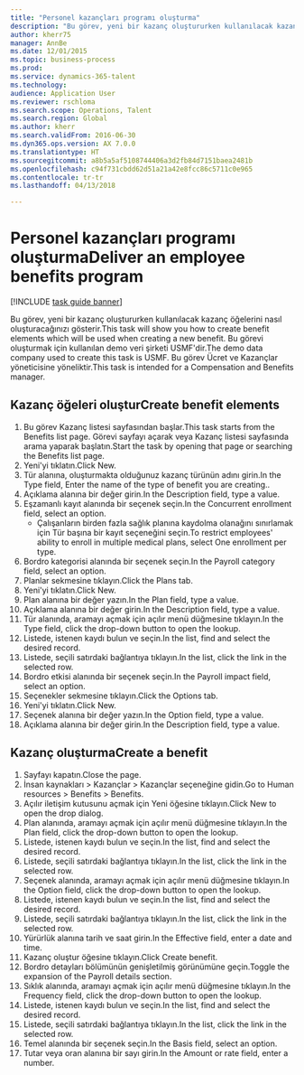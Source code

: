 ```yaml
--- 
title: "Personel kazançları programı oluşturma"
description: "Bu görev, yeni bir kazanç oluştururken kullanılacak kazanç öğelerini nasıl oluşturacağınızı gösterir."
author: kherr75
manager: AnnBe
ms.date: 12/01/2015
ms.topic: business-process
ms.prod: 
ms.service: dynamics-365-talent
ms.technology: 
audience: Application User
ms.reviewer: rschloma
ms.search.scope: Operations, Talent
ms.search.region: Global
ms.author: kherr
ms.search.validFrom: 2016-06-30
ms.dyn365.ops.version: AX 7.0.0
ms.translationtype: HT
ms.sourcegitcommit: a8b5a5af5108744406a3d2fb84d7151baea2481b
ms.openlocfilehash: c94f731cbdd62d51a21a42e8fcc86c5711c0e965
ms.contentlocale: tr-tr
ms.lasthandoff: 04/13/2018

---
```

# <a name="deliver-an-employee-benefits-program"></a><span data-ttu-id="75e3d-103">Personel kazançları programı oluşturma</span><span class="sxs-lookup"><span data-stu-id="75e3d-103">Deliver an employee benefits program</span></span>

[!INCLUDE [task guide banner](../../includes/task-guide-banner.md)]

<span data-ttu-id="75e3d-104">Bu görev, yeni bir kazanç oluştururken kullanılacak kazanç öğelerini nasıl oluşturacağınızı gösterir.</span><span class="sxs-lookup"><span data-stu-id="75e3d-104">This task will show you how to create benefit elements which will be used when creating a new benefit.</span></span> <span data-ttu-id="75e3d-105">Bu görevi oluşturmak için kullanılan demo veri şirketi USMF'dir.</span><span class="sxs-lookup"><span data-stu-id="75e3d-105">The demo data company used to create this task is USMF.</span></span> <span data-ttu-id="75e3d-106">Bu görev Ücret ve Kazançlar yöneticisine yöneliktir.</span><span class="sxs-lookup"><span data-stu-id="75e3d-106">This task is intended for a Compensation and Benefits manager.</span></span>


## <a name="create-benefit-elements"></a><span data-ttu-id="75e3d-107">Kazanç öğeleri oluştur</span><span class="sxs-lookup"><span data-stu-id="75e3d-107">Create benefit elements</span></span>
1. <span data-ttu-id="75e3d-108">Bu görev Kazanç listesi sayfasından başlar.</span><span class="sxs-lookup"><span data-stu-id="75e3d-108">This task starts from the Benefits list page.</span></span> <span data-ttu-id="75e3d-109">Görevi sayfayı açarak veya Kazanç listesi sayfasında arama yaparak başlatın.</span><span class="sxs-lookup"><span data-stu-id="75e3d-109">Start the task by opening that page or searching the Benefits list page.</span></span>
2. <span data-ttu-id="75e3d-110">Yeni'yi tıklatın.</span><span class="sxs-lookup"><span data-stu-id="75e3d-110">Click New.</span></span>
3. <span data-ttu-id="75e3d-111">Tür alanına, oluşturmakta olduğunuz kazanç türünün adını girin.</span><span class="sxs-lookup"><span data-stu-id="75e3d-111">In the Type field, Enter the name of the type of benefit you are creating..</span></span>
4. <span data-ttu-id="75e3d-112">Açıklama alanına bir değer girin.</span><span class="sxs-lookup"><span data-stu-id="75e3d-112">In the Description field, type a value.</span></span>
5. <span data-ttu-id="75e3d-113">Eşzamanlı kayıt alanında bir seçenek seçin.</span><span class="sxs-lookup"><span data-stu-id="75e3d-113">In the Concurrent enrollment field, select an option.</span></span>
    * <span data-ttu-id="75e3d-114">Çalışanların birden fazla sağlık planına kaydolma olanağını sınırlamak için Tür başına bir kayıt seçeneğini seçin.</span><span class="sxs-lookup"><span data-stu-id="75e3d-114">To restrict employees' ability to enroll in multiple medical plans, select One enrollment per type.</span></span>  
6. <span data-ttu-id="75e3d-115">Bordro kategorisi alanında bir seçenek seçin.</span><span class="sxs-lookup"><span data-stu-id="75e3d-115">In the Payroll category field, select an option.</span></span>
7. <span data-ttu-id="75e3d-116">Planlar sekmesine tıklayın.</span><span class="sxs-lookup"><span data-stu-id="75e3d-116">Click the Plans tab.</span></span>
8. <span data-ttu-id="75e3d-117">Yeni'yi tıklatın.</span><span class="sxs-lookup"><span data-stu-id="75e3d-117">Click New.</span></span>
9. <span data-ttu-id="75e3d-118">Plan alanına bir değer yazın.</span><span class="sxs-lookup"><span data-stu-id="75e3d-118">In the Plan field, type a value.</span></span>
10. <span data-ttu-id="75e3d-119">Açıklama alanına bir değer girin.</span><span class="sxs-lookup"><span data-stu-id="75e3d-119">In the Description field, type a value.</span></span>
11. <span data-ttu-id="75e3d-120">Tür alanında, aramayı açmak için açılır menü düğmesine tıklayın.</span><span class="sxs-lookup"><span data-stu-id="75e3d-120">In the Type field, click the drop-down button to open the lookup.</span></span>
12. <span data-ttu-id="75e3d-121">Listede, istenen kaydı bulun ve seçin.</span><span class="sxs-lookup"><span data-stu-id="75e3d-121">In the list, find and select the desired record.</span></span>
13. <span data-ttu-id="75e3d-122">Listede, seçili satırdaki bağlantıya tıklayın.</span><span class="sxs-lookup"><span data-stu-id="75e3d-122">In the list, click the link in the selected row.</span></span>
14. <span data-ttu-id="75e3d-123">Bordro etkisi alanında bir seçenek seçin.</span><span class="sxs-lookup"><span data-stu-id="75e3d-123">In the Payroll impact field, select an option.</span></span>
15. <span data-ttu-id="75e3d-124">Seçenekler sekmesine tıklayın.</span><span class="sxs-lookup"><span data-stu-id="75e3d-124">Click the Options tab.</span></span>
16. <span data-ttu-id="75e3d-125">Yeni'yi tıklatın.</span><span class="sxs-lookup"><span data-stu-id="75e3d-125">Click New.</span></span>
17. <span data-ttu-id="75e3d-126">Seçenek alanına bir değer yazın.</span><span class="sxs-lookup"><span data-stu-id="75e3d-126">In the Option field, type a value.</span></span>
18. <span data-ttu-id="75e3d-127">Açıklama alanına bir değer girin.</span><span class="sxs-lookup"><span data-stu-id="75e3d-127">In the Description field, type a value.</span></span>

## <a name="create-a-benefit"></a><span data-ttu-id="75e3d-128">Kazanç oluşturma</span><span class="sxs-lookup"><span data-stu-id="75e3d-128">Create a benefit</span></span>
1. <span data-ttu-id="75e3d-129">Sayfayı kapatın.</span><span class="sxs-lookup"><span data-stu-id="75e3d-129">Close the page.</span></span>
2. <span data-ttu-id="75e3d-130">İnsan kaynakları > Kazançlar > Kazançlar seçeneğine gidin.</span><span class="sxs-lookup"><span data-stu-id="75e3d-130">Go to Human resources > Benefits > Benefits.</span></span>
3. <span data-ttu-id="75e3d-131">Açılır iletişim kutusunu açmak için Yeni öğesine tıklayın.</span><span class="sxs-lookup"><span data-stu-id="75e3d-131">Click New to open the drop dialog.</span></span>
4. <span data-ttu-id="75e3d-132">Plan alanında, aramayı açmak için açılır menü düğmesine tıklayın.</span><span class="sxs-lookup"><span data-stu-id="75e3d-132">In the Plan field, click the drop-down button to open the lookup.</span></span>
5. <span data-ttu-id="75e3d-133">Listede, istenen kaydı bulun ve seçin.</span><span class="sxs-lookup"><span data-stu-id="75e3d-133">In the list, find and select the desired record.</span></span>
6. <span data-ttu-id="75e3d-134">Listede, seçili satırdaki bağlantıya tıklayın.</span><span class="sxs-lookup"><span data-stu-id="75e3d-134">In the list, click the link in the selected row.</span></span>
7. <span data-ttu-id="75e3d-135">Seçenek alanında, aramayı açmak için açılır menü düğmesine tıklayın.</span><span class="sxs-lookup"><span data-stu-id="75e3d-135">In the Option field, click the drop-down button to open the lookup.</span></span>
8. <span data-ttu-id="75e3d-136">Listede, istenen kaydı bulun ve seçin.</span><span class="sxs-lookup"><span data-stu-id="75e3d-136">In the list, find and select the desired record.</span></span>
9. <span data-ttu-id="75e3d-137">Listede, seçili satırdaki bağlantıya tıklayın.</span><span class="sxs-lookup"><span data-stu-id="75e3d-137">In the list, click the link in the selected row.</span></span>
10. <span data-ttu-id="75e3d-138">Yürürlük alanına tarih ve saat girin.</span><span class="sxs-lookup"><span data-stu-id="75e3d-138">In the Effective field, enter a date and time.</span></span>
11. <span data-ttu-id="75e3d-139">Kazanç oluştur öğesine tıklayın.</span><span class="sxs-lookup"><span data-stu-id="75e3d-139">Click Create benefit.</span></span>
12. <span data-ttu-id="75e3d-140">Bordro detayları bölümünün genişletilmiş görünümüne geçin.</span><span class="sxs-lookup"><span data-stu-id="75e3d-140">Toggle the expansion of the Payroll details section.</span></span>
13. <span data-ttu-id="75e3d-141">Sıklık alanında, aramayı açmak için açılır menü düğmesine tıklayın.</span><span class="sxs-lookup"><span data-stu-id="75e3d-141">In the Frequency field, click the drop-down button to open the lookup.</span></span>
14. <span data-ttu-id="75e3d-142">Listede, istenen kaydı bulun ve seçin.</span><span class="sxs-lookup"><span data-stu-id="75e3d-142">In the list, find and select the desired record.</span></span>
15. <span data-ttu-id="75e3d-143">Listede, seçili satırdaki bağlantıya tıklayın.</span><span class="sxs-lookup"><span data-stu-id="75e3d-143">In the list, click the link in the selected row.</span></span>
16. <span data-ttu-id="75e3d-144">Temel alanında bir seçenek seçin.</span><span class="sxs-lookup"><span data-stu-id="75e3d-144">In the Basis field, select an option.</span></span>
17. <span data-ttu-id="75e3d-145">Tutar veya oran alanına bir sayı girin.</span><span class="sxs-lookup"><span data-stu-id="75e3d-145">In the Amount or rate field, enter a number.</span></span>


